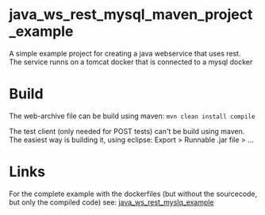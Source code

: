 # java_ws_rest_mysql_maven_project_example

A simple example project for creating a java webservice that uses rest.  
The service runns on a tomcat docker that is connected to a mysql docker

# Build

The web-archive file can be build using maven: `mvn clean install compile`

The test client (only needed for POST tests) can't be build using maven. The easiest way is building it, using eclipse: Export > Runnable .jar file > ...

# Links

For the complete example with the dockerfiles (but without the sourcecode, but only the compiled code) see: [java_ws_rest_myslq_example](https://github.com/tfassbender/java_ws_rest_mysql_example)
